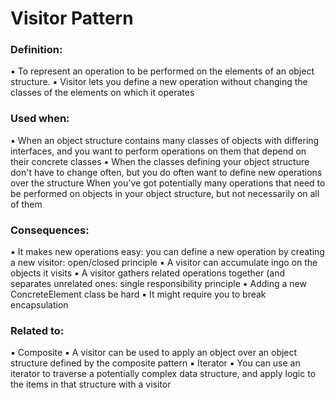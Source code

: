 ﻿# Visitor Pattern

### Definition:
▪ To represent an operation to be performed on the elements of an object structure.
▪ Visitor lets you define a new operation without changing the classes of the elements on which it operates

### Used when:
▪ When an object structure contains many classes of objects with differing interfaces, and you want to perform operations on them that depend on their concrete classes
▪ When the classes defining your object structure don't have to change often, but you do often want to define new operations over the structure
When you've got potentially many operations that need to be performed on objects in your object structure, but not necessarily on all of them

### Consequences:
▪ It makes new operations easy: you can define a new operation by creating a new visitor: open/closed principle
▪ A visitor can accumulate ingo on the objects it visits
▪ A visitor gathers related operations together (and separates unrelated ones: single responsibility principle
▪ Adding a new ConcreteElement class be hard
▪ It might require you to break encapsulation

### Related to:
▪ Composite
	▪ A visitor can be used to apply an object over an object structure defined by the composite pattern
▪ Iterator
	▪ You can use an iterator to traverse a potentially complex data structure, and apply logic to the items in that structure with a visitor

